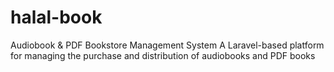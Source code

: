 # halal-book
Audiobook &amp; PDF Bookstore Management System A Laravel-based platform for managing the purchase and distribution of audiobooks and PDF books
